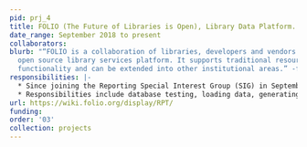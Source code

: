 ```yaml
---
pid: prj_4
title: FOLIO (The Future of Libraries is Open), Library Data Platform.
date_range: September 2018 to present
collaborators: 
blurb: "“FOLIO is a collaboration of libraries, developers and vendors building an
  open source library services platform. It supports traditional resource management
  functionality and can be extended into other institutional areas.” -folio.org"
responsibilities: |-
  * Since joining the Reporting Special Interest Group (SIG) in September 2018, have held progressively more advanced leadership roles. Currently a member of the Reporting SIG leadership team, working as project manager and primary advisory for query development.
  * Responsibilities include database testing, loading data, generating test data, writing queries for both PostgreSQL and Amazon Redshift databases, reviewing queries for logic and style, creating and maintaining JIRA issues and wiki documentation, and maintaining the GitHub repository.
url: https://wiki.folio.org/display/RPT/
funding: 
order: '03'
collection: projects
---
```

